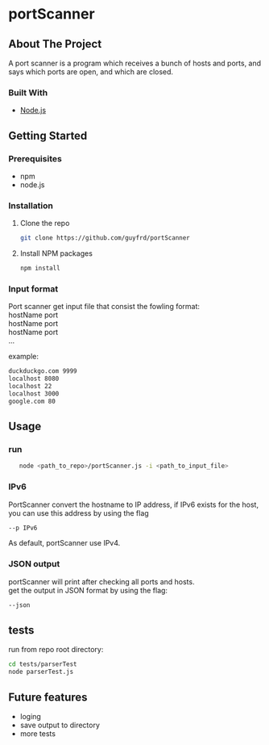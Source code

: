# portScanner

<!-- ABOUT THE PROJECT -->
## About The Project

A port scanner is a program which receives a bunch of hosts and ports, and says which ports are open, and which are closed.

### Built With

* [Node.js](https://nextjs.org/)

<!-- GETTING STARTED -->
## Getting Started

### Prerequisites

* npm
* node.js

### Installation
 
1. Clone the repo
   ```sh
   git clone https://github.com/guyfrd/portScanner
   ```
3. Install NPM packages
   ```sh
   npm install
   ```

### Input format
Port scanner get input file that consist the fowling format:<br />
hostName port<br />
hostName port<br />
hostName port<br />
...
 
 example: 
```sh
duckduckgo.com 9999
localhost 8080
localhost 22
localhost 3000
google.com 80
```

## Usage

### run 
```sh
   node <path_to_repo>/portScanner.js -i <path_to_input_file>
```
### IPv6
PortScanner convert the hostname to IP address, if IPv6 exists for the host, you can use this address by using the flag 
```sh
--p IPv6
```
As default, portScanner use IPv4. 

### JSON output 

portScanner will print after checking all ports and hosts.<br />
get the output in JSON format by using the flag: 
```sh
--json
```
## tests

run from repo root directory:
```sh
cd tests/parserTest
node parserTest.js 
```

## Future features 

* loging
* save output to directory
* more tests
